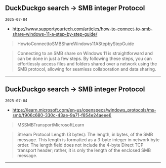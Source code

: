 ## DuckDuckgo search -> SMB integer Protocol
`2025-07-04`

* https://www.supportyourtech.com/articles/how-to-connect-to-smb-share-windows-11-a-step-by-step-guide/

<blockquote>
 HowtoConnecttoSMBShareWindows11AStepbyStepGuide
</blockquote>
<blockquote>
Connecting to an SMB share on Windows 11 is straightforward and can be done in just a few steps. By following these steps, you can effortlessly access files and folders shared over a network using the SMB protocol, allowing for seamless collaboration and data sharing.
</blockquote>

---

## DuckDuckgo search -> SMB integer Protocol
`2025-07-04`

* https://learn.microsoft.com/en-us/openspecs/windows_protocols/ms-smb/f906c680-330c-43ae-9a71-f854e24aeee6

<blockquote>
 MSSMBTransportMicrosoftLearn
</blockquote>
<blockquote>
Stream Protocol Length (3 bytes): The length, in bytes, of the SMB message. This length is formatted as a 3-byte integer in network byte order. The length field does not include the 4-byte Direct TCP transport header; rather, it is only the length of the enclosed SMB message.
</blockquote>

---

